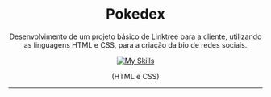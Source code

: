 <H1 align='center' font-weight: bold> 
Pokedex
</H1>
<p align='center'>
Desenvolvimento de um projeto básico de Linktree para a cliente, utilizando as linguagens HTML e CSS, para a criação da bio de redes sociais.
</p>
<div align='center'>

[![My Skills](https://skillicons.dev/icons?i=html,css)](https://skillicons.dev)
</div>
<p align='center'>
(HTML e CSS)
</p>

<hr>
